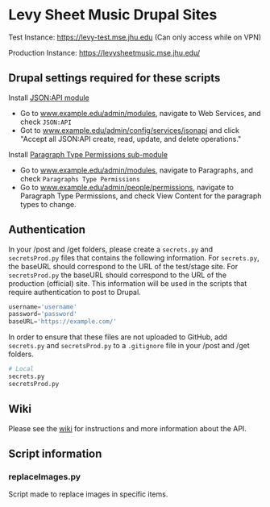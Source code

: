 # Levy Sheet Music Drupal Sites

Test Instance: https://levy-test.mse.jhu.edu (Can only access while on VPN)

Production Instance: https://levysheetmusic.mse.jhu.edu/

## Drupal settings required for these scripts

Install [JSON:API module](https://www.drupal.org/docs/core-modules-and-themes/core-modules/jsonapi-module/api-overview)
 - Go to www.example.edu/admin/modules, navigate to Web Services, and check `JSON:API`
 - Got to www.example.edu/admin/config/services/jsonapi and click "Accept all JSON:API create, read, update, and delete operations."

Install [Paragraph Type Permissions sub-module](https://www.drupal.org/project/paragraphs)
 - Go to www.example.edu/admin/modules, navigate to Paragraphs, and check `Paragraphs Type Permissions`
 - Go to www.example.edu/admin/people/permissions, navigate to Paragraph Type Permissions, and check View Content for the paragraph types to change.

## Authentication

In your /post and /get folders, please create a `secrets.py` and `secretsProd.py` files that contains the following information. For `secrets.py`, the baseURL should correspond to the URL of the test/stage site. For `secretsProd.py` the baseURL should correspond to the URL of the production (official) site. This information will be used in the scripts that require authentication to post to Drupal.

```python
username='username'
password='password'
baseURL='https://example.com/'
```

In order to ensure that these files are not uploaded to GitHub, add `secrets.py` and `secretsProd.py` to a `.gitignore` file in your /post and /get folders.

```python
# Local
secrets.py
secretsProd.py
```

## Wiki
Please see the [wiki](https://github.com/mjanowiecki/levy-api/wiki) for instructions and more information about the API.

## Script information

### replaceImages.py
Script made to replace images in specific items.
